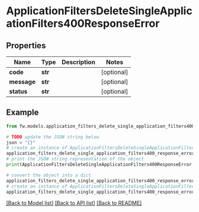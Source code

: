 # ApplicationFiltersDeleteSingleApplicationFilters400ResponseError


## Properties

Name | Type | Description | Notes
------------ | ------------- | ------------- | -------------
**code** | **str** |  | [optional] 
**message** | **str** |  | [optional] 
**status** | **str** |  | [optional] 

## Example

```python
from fw.models.application_filters_delete_single_application_filters400_response_error import ApplicationFiltersDeleteSingleApplicationFilters400ResponseError

# TODO update the JSON string below
json = "{}"
# create an instance of ApplicationFiltersDeleteSingleApplicationFilters400ResponseError from a JSON string
application_filters_delete_single_application_filters400_response_error_instance = ApplicationFiltersDeleteSingleApplicationFilters400ResponseError.from_json(json)
# print the JSON string representation of the object
print(ApplicationFiltersDeleteSingleApplicationFilters400ResponseError.to_json())

# convert the object into a dict
application_filters_delete_single_application_filters400_response_error_dict = application_filters_delete_single_application_filters400_response_error_instance.to_dict()
# create an instance of ApplicationFiltersDeleteSingleApplicationFilters400ResponseError from a dict
application_filters_delete_single_application_filters400_response_error_from_dict = ApplicationFiltersDeleteSingleApplicationFilters400ResponseError.from_dict(application_filters_delete_single_application_filters400_response_error_dict)
```
[[Back to Model list]](../README.md#documentation-for-models) [[Back to API list]](../README.md#documentation-for-api-endpoints) [[Back to README]](../README.md)


